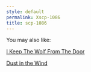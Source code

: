 ```yaml
---
style: default
permalink: Xscp-1086
title: scp-1086
---
```

You may also like:

[I Keep The Wolf From The Door](http://scp-wiki.net/i-keep-the-wolf-from-the-door)

[Dust in the Wind](http://scp-wiki.net/dust-in-the-wind)
